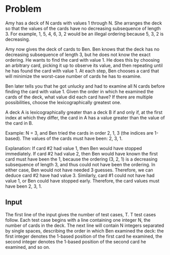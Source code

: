 # Problem

Amy has a deck of N cards with values 1 through N. She arranges the deck so that the values of the cards have no decreasing subsequence of length 3. For example, 1, 5, 4, 6, 3, 2 would be an illegal ordering because 5, 3, 2 is decreasing.

Amy now gives the deck of cards to Ben. Ben knows that the deck has no decreasing subsequence of length 3, but he does not know the exact ordering. He wants to find the card with value 1. He does this by choosing an arbitrary card, picking it up to observe its value, and then repeating until he has found the card with value 1. At each step, Ben chooses a card that will minimize the worst-case number of cards he has to examine.

Ben later tells you that he got unlucky and had to examine all N cards before finding the card with value 1. Given the order in which he examined the cards of the deck, what value did each card have? If there are multiple possibilities, choose the lexicographically greatest one.

A deck A is lexicographically greater than a deck B if and only if, at the first index at which they differ, the card in A has a value greater than the value of the card in B.

Example: N = 3, and Ben tried the cards in order 2, 1, 3 (the indices are 1-based). The values of the cards must have been: 2, 3, 1.

Explanation: If card #2 had value 1, then Ben would have stopped immediately. If card #2 had value 2, then Ben would have known the first card must have been the 1, because the ordering (3, 2, 1) is a decreasing subsequence of length 3, and thus could not have been the ordering. In either case, Ben would not have needed 3 guesses. Therefore, we can deduce card #2 have had value 3. Similarly, card #1 could not have had value 1, or Ben could have stopped early. Therefore, the card values must have been 2, 3, 1.

## Input

The first line of the input gives the number of test cases, T. T test cases follow. Each test case begins with a line containing one integer N, the number of cards in the deck. The next line will contain N integers separated by single spaces, describing the order in which Ben examined the deck: the first integer denotes the 1-based position of the first card he examined, the second integer denotes the 1-based position of the second card he examined, and so on.
